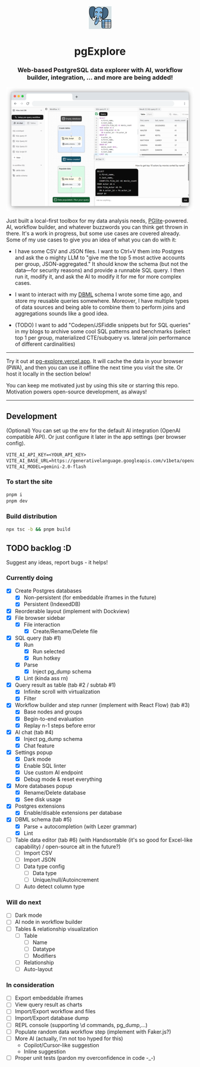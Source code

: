 <div align="center">
    <img width="64" alt="pg-explore logo" src="./public/pwa-64x64.png">
    <h1>pgExplore</h1>
</div>

<h3 align="center">Web-based PostgreSQL data explorer with AI, workflow builder, integration, ... and more are being added!</h3>

![Demo screenshot](./public/demo1.png)

Just built a local-first toolbox for my data analysis needs, [PGlite](https://github.com/electric-sql/pglite)-powered. AI, workflow builder, and whatever buzzwords you can think get thrown in there. It's a work in progress, but some use cases are covered already. Some of my use cases to give you an idea of what you can do with it:

- I have some CSV and JSON files. I want to Ctrl+V them into Postgres and ask the o mighty LLM to "give me the top 5 most active accounts per group, JSON-aggregated." It should know the schema (but not the data—for security reasons) and provide a runnable SQL query. I then run it, modify it, and ask the AI to modify it for me for more complex cases.

- I want to interact with my [DBML](https://dbml.dbdiagram.io/home) schema I wrote some time ago, and store my reusable queries somewhere. Moreover, I have multiple types of data sources and being able to combine them to perform joins and aggregations sounds like a good idea.

- (TODO) I want to add "Codepen/JSFiddle snippets but for SQL queries" in my blogs to archive some cool SQL patterns and benchmarks (select top 1 per group, materialized CTE/subquery vs. lateral join performance of different cardinalities)

---

Try it out at [pg-explore.vercel.app](https://pg-explore.vercel.app). It will cache the data in your browser (PWA), and then you can use it offline the next time you visit the site. Or host it locally in the section below!

You can keep me motivated just by using this site or starring this repo. Motivation powers open-source development, as always!

---

## Development

(Optional) You can set up the env for the default AI integration (OpenAI compatible API). Or just configure it later in the app settings (per browser config).
```
VITE_AI_API_KEY=<YOUR_API_KEY>
VITE_AI_BASE_URL=https://generativelanguage.googleapis.com/v1beta/openai
VITE_AI_MODEL=gemini-2.0-flash
```

### To start the site

```bash
pnpm i
pnpm dev
```

### Build distribution

```bash
npx tsc -b && pnpm build
```

## TODO backlog :D
Suggest any ideas, report bugs - it helps!

### Currently doing
- [x] Create Postgres databases
  - [x] Non-persistent (for embeddable iframes in the future)
  - [x] Persistent (IndexedDB)
- [x] Reorderable layout (implement with Dockview)
- [x] File browser sidebar
  - [x] File interaction
    - [x] Create/Rename/Delete file
- [x] SQL query (tab #1)
  - [x] Run
    - [x] Run selected
    - [x] Run hotkey
  - [x] Parse
    - [x] Inject pg_dump schema
  - [x] Lint (kinda ass rn)
- [x] Query result as table (tab #2 / subtab #1)
  - [x] Infinite scroll with virtualization
  - [x] Filter
- [x] Workflow builder and step runner (implement with React Flow) (tab #3)
  - [x] Base nodes and groups
  - [x] Begin-to-end evaluation
  - [x] Replay n-1 steps before error
- [x] AI chat (tab #4)
  - [x] Inject pg_dump schema
  - [x] Chat feature
- [x] Settings popup
  - [x] Dark mode
  - [x] Enable SQL linter
  - [x] Use custom AI endpoint
  - [x] Debug mode & reset everything
- [x] More databases popup
  - [x] Rename/Delete database
  - [x] See disk usage
- [x] Postgres extensions
  - [x] Enable/disable extensions per database
- [x] DBML schema (tab #5)
  - [x] Parse + autocompletion (with Lezer grammar)
  - [x] Lint
- [ ] Table data editor (tab #6) (with Handsontable (it's so good for Excel-like capability) / open-source alt in the future?)
  - [ ] Import CSV
  - [ ] Import JSON
  - [ ] Data type config
    - [ ] Data type
    - [ ] Unique/null/Autoincrement
  - [ ] Auto detect column type

### Will do next
- [ ] Dark mode
- [ ] AI node in workflow builder
- [ ] Tables & relationship visualization
  - [ ] Table
    - [ ] Name
    - [ ] Datatype
    - [ ] Modifiers
  - [ ] Relationship
  - [ ] Auto-layout

### In consideration
- [ ] Export embeddable iframes
- [ ] View query result as charts
- [ ] Import/Export workflow and files
- [ ] Import/Export database dump
- [ ] REPL console (supporting \d commands, pg_dump,...)
- [ ] Populate random data workflow step (implement with Faker.js?)
- [ ] More AI (actually, I'm not too hyped for this)
  - Copilot/Cursor-like suggestion
  - Inline suggestion
- [ ] Proper unit tests (pardon my overconfidence in code -_-)

